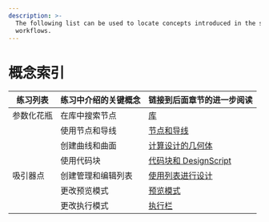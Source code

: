 ```yaml
---
description: >-
  The following list can be used to locate concepts introduced in the sample
  workflows.
---
```


# 概念索引

| 练习列表 | 练习中介绍的关键概念 | 链接到后面章节的进一步阅读 |
| ---------------- | ------------------------------------ | ---------------------------------------------------------------------------------------------------------- |
| 参数化花瓶 | 在库中搜索节点 | [库](../3\_user\_interface/2-library.md) |
|                  | 使用节点和导线 | [节点和导线](../4\_nodes\_and\_wires/) |
|                  | 创建曲线和曲面 | [计算设计的几何体](../5\_essential\_nodes\_and\_concepts/5-2\_geometry-for-computational-design/) |
|                  | 使用代码块 | [代码块和 DesignScript](../8\_coding\_in\_dynamo/8-1\_code-blocks-and-design-script/) |
| 吸引器点 | 创建管理和编辑列表 | [使用列表进行设计](../5\_essential\_nodes\_and\_concepts/5-4\_designing-with-lists/) |
|                  | 更改预览模式 | [预览模式](../3\_user\_interface/1-workspace.md#preview-mode) |
|                  | 更改执行模式 | [执行栏](../3\_user\_interface/#execution-bar) |
